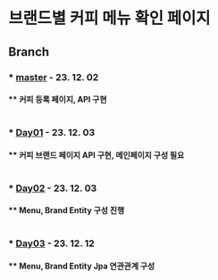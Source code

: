 # 브랜드별 커피 메뉴 확인 페이지

## Branch
### * [master](https://github.com/Irwin-Kr/coffee) - 23. 12. 02
#### ** 커피 등록 페이지, API 구현 <br></br>
### * [Day01](https://github.com/Irwin-Kr/coffee/tree/Day01) - 23. 12. 03
#### ** 커피 브랜드 페이지 API 구현, 메인페이지 구성 필요 <br></br>
### * [Day02](https://github.com/Irwin-Kr/coffee/tree/Day02) - 23. 12. 03
#### ** Menu, Brand Entity 구성 진행 <br></br>
### * [Day03](https://github.com/Irwin-Kr/coffee/tree/Day02) - 23. 12. 12
#### ** Menu, Brand Entity Jpa 연관관계 구성 <br></br>
